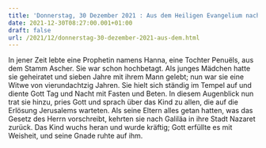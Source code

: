 ```yaml
---
title: 'Donnerstag, 30 Dezember 2021 : Aus dem Heiligen Evangelium nach Lukas - Lk 2,36-40.'
date: 2021-12-30T08:27:00.001+01:00
draft: false
url: /2021/12/donnerstag-30-dezember-2021-aus-dem.html
---
```


In jener Zeit lebte eine Prophetin namens Hanna, eine Tochter Penuëls, aus dem Stamm Ascher. Sie war schon hochbetagt. Als junges Mädchen hatte sie geheiratet und sieben Jahre mit ihrem Mann gelebt; nun war sie eine Witwe von vierundachtzig Jahren. Sie hielt sich ständig im Tempel auf und diente Gott Tag und Nacht mit Fasten und Beten. In diesem Augenblick nun trat sie hinzu, pries Gott und sprach über das Kind zu allen, die auf die Erlösung Jerusalems warteten. Als seine Eltern alles getan hatten, was das Gesetz des Herrn vorschreibt, kehrten sie nach Galiläa in ihre Stadt Nazaret zurück. Das Kind wuchs heran und wurde kräftig; Gott erfüllte es mit Weisheit, und seine Gnade ruhte auf ihm.